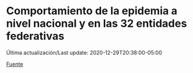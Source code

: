 # Comportamiento de la epidemia a nivel nacional y en las 32 entidades federativas

 Última actualización/Last update: 2020-12-29T20:38:00-05:00

 [Fuente](https://www.gob.mx/salud/documentos/comportamiento-de-la-epidemia-a-nivel-nacional-y-en-las-32-entidades-federativas)
